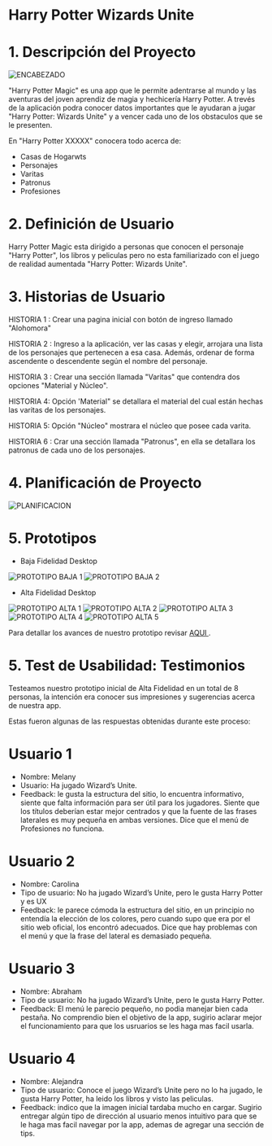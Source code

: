 # Harry Potter Wizards Unite

# 1. Descripción del Proyecto

![ENCABEZADO](./src/Imagenes/harry-unite.jpg)

"Harry Potter Magic" es una app que le permite adentrarse al mundo y las aventuras del joven aprendiz de magia y hechicería Harry Potter. A trevés de la aplicación podra conocer datos importantes que le ayudaran a jugar "Harry Potter: Wizards Unite" y a vencer cada uno de los obstaculos que se le presenten.

En "Harry Potter XXXXX" conocera todo acerca de:

- Casas de Hogarwts
- Personajes
- Varitas
- Patronus
- Profesiones

# 2. Definición de Usuario

Harry Potter Magic esta dirigido a personas que conocen el personaje "Harry Potter", los libros y peliculas pero no esta familiarizado con el juego de realidad aumentada "Harry Potter: Wizards Unite".

# 3. Historias de Usuario

HISTORIA 1 : Crear una pagina inicial con botón de ingreso llamado "Alohomora"

HISTORIA 2 : Ingreso a la aplicación, ver las casas y elegir, arrojara una lista de los personajes que pertenecen a esa casa. Además, ordenar de forma ascendente o descendente según el nombre del personaje.

HISTORIA 3 : Crear una sección llamada "Varitas" que contendra dos opciones "Material y Núcleo".

HISTORIA 4: Opción 'Material" se detallara el material del cual están hechas las varitas de los personajes.

HISTORIA 5: Opción "Núcleo" mostrara el núcleo que posee cada varita.

HISTORIA 6 : Crar una sección llamada "Patronus", en ella se detallara los patronus de cada uno de los personajes.

# 4. Planificación de Proyecto

![PLANIFICACION](./src/Imagenes/PlanificacionTrello.jpg)

# 5. Prototipos

- Baja Fidelidad Desktop

![PROTOTIPO BAJA 1](./src/Imagenes/PrototipoUno.jpg)
![PROTOTIPO BAJA 2](./src/Imagenes/PrototipoDos.jpg)

- Alta Fidelidad Desktop

![PROTOTIPO ALTA 1](./src/Imagenes/Pro1.jpg)
![PROTOTIPO ALTA 2](./src/Imagenes/Pro2.jpg)
![PROTOTIPO ALTA 3](./src/Imagenes/Pro3.jpg)
![PROTOTIPO ALTA 4](./src/Imagenes/Pro4.jpg)
![PROTOTIPO ALTA 5](./src/Imagenes/Pro5.jpg)

Para detallar los avances de nuestro prototipo revisar <A HREF="https://www.figma.com/proto/ZRcPkq8uFijjGaQK1YJ0sw/Pantalla-de-inicio?node-id=23%3A169&scaling=scale-down"> AQUI </A>.

# 5. Test de Usabilidad: Testimonios

Testeamos nuestro prototipo inicial de Alta Fidelidad en un total de 8 personas, la intención era conocer sus impresiones y sugerencias acerca de nuestra app.

Estas fueron algunas de las respuestas obtenidas durante este proceso:

# Usuario 1

- Nombre: Melany
- Usuario: Ha jugado Wizard’s Unite.
- Feedback: le gusta la estructura del sitio, lo encuentra informativo, siente que falta información para ser útil para los jugadores. Siente que los títulos deberían estar mejor centrados y que la fuente de las frases laterales es muy pequeña en ambas versiones. Dice que el menú de Profesiones no funciona.

# Usuario 2

- Nombre: Carolina
- Tipo de usuario: No ha jugado Wizard’s Unite, pero le gusta Harry Potter y es UX
- Feedback: le parece cómoda la estructura del sitio, en un principio no entendía la elección de los colores, pero cuando supo que era por el sitio web oficial, los encontró adecuados. Dice que hay problemas con el menú y que la frase del lateral es demasiado pequeña.

# Usuario 3

- Nombre: Abraham
- Tipo de usuario: No ha jugado Wizard’s Unite, pero le gusta Harry Potter.
- Feedback: El menú le parecio pequeño, no podia manejar bien cada pestaña. No comprendio bien el objetivo de la app, sugirio aclarar mejor el funcionamiento para que los usruarios se les haga mas facil usarla.

# Usuario 4

- Nombre: Alejandra
- Tipo de usuario: Conoce el juego Wizard’s Unite pero no lo ha jugado, le gusta Harry Potter, ha leido los libros y visto las peliculas.
- Feedback: indico que la imagen inicial tardaba mucho en cargar. Sugirio entregar algún tipo de dirección al usuario menos intuitivo para que se le haga mas facil navegar por la app, ademas de agregar una sección de tips.
